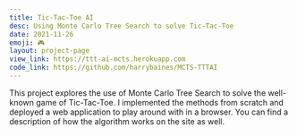 ```yaml
---
title: Tic-Tac-Toe AI
desc: Using Monte Carlo Tree Search to solve Tic-Tac-Toe
date: 2021-11-26
emoji: 🎮
layout: project-page
view_link: https://ttt-ai-mcts.herokuapp.com
code_link: https://github.com/harrybaines/MCTS-TTTAI
---
```


This project explores the use of Monte Carlo Tree Search to solve the well-known game of Tic-Tac-Toe. I implemented the methods from scratch and deployed a web application to play around with in a browser. You can find a description of how the algorithm works on the site as well.